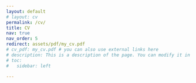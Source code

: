 ```yaml
---
layout: default
# layout: cv
permalink: /cv/
title: CV
nav: true
nav_order: 5
redirect: assets/pdf/my_cv.pdf
# cv_pdf: my_cv.pdf # you can also use external links here
# description: This is a description of the page. You can modify it in '_pages/cv.md'. You can also change or remove the top pdf download button.
# toc:
#   sidebar: left

---
```

